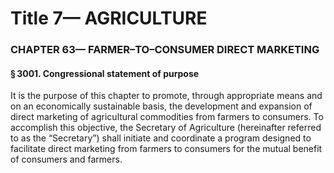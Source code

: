 
# Title 7— AGRICULTURE
### CHAPTER 63— FARMER–TO–CONSUMER DIRECT MARKETING
#### § 3001. Congressional statement of purpose

It is the purpose of this chapter to promote, through appropriate means and on an economically sustainable basis, the development and expansion of direct marketing of agricultural commodities from farmers to consumers. To accomplish this objective, the Secretary of Agriculture (hereinafter referred to as the “Secretary”) shall initiate and coordinate a program designed to facilitate direct marketing from farmers to consumers for the mutual benefit of consumers and farmers.
